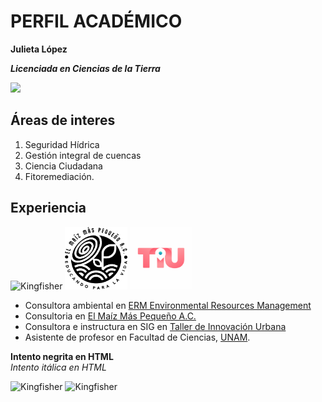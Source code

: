 # PERFIL ACADÉMICO

**Julieta López**

***Licenciada en Ciencias de la Tierra***

![](kingfisher.jpg)

## Áreas de interes  
1. Seguridad Hídrica
2. Gestión integral de cuencas
3. Ciencia Ciudadana
4. Fitoremediación.

## Experiencia
<img src="https://www.erm.com/contentassets/5db737464e734daba2c2c49b85cf7045/erm-logo.jpg" alt="Kingfisher" width="150" height="100" /> <img src="logo.png" alt="Kingfisher" width="100" height="100" /> <img src="TIU.png" alt="Kingfisher" width="100" height="100" />
- Consultora ambiental en [ERM Environmental Resources Management](https://www.erm.com)
- Consultoria en [El Maíz Más Pequeño A.C.](https://www.elmaizmaspequeno.org/)
- Consultora e instructura en SIG en [Taller de Innovación Urbana](https://innovacionurbana.teachable.com/)
- Asistente de profesor en Facultad de Ciencias, [UNAM](https://www.unam.mx/).

<strong>Intento negrita en HTML</strong>  
<em>Intento itálica en HTML</em>

<img src="kingfisher.jpg" alt="Kingfisher" width="100" height="100" /> <img src="kingfisher.jpg" alt="Kingfisher" width="100" height="75" />
